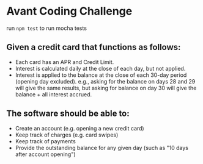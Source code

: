 # Avant Coding Challenge
run `npm test` to run mocha tests

## Given a credit card that functions as follows:
* Each card has an APR and Credit Limit.
* Interest is calculated daily at the close of each day, but not applied.
* Interest is applied to the balance at the close of each 30-day period (opening day excluded).
  e.g., asking for the balance on days 28 and 29 will give the same results, but asking for balance on day 30 will give the balance + all interest accrued.

## The software should be able to:
* Create an account (e.g. opening a new credit card)
* Keep track of charges (e.g. card swipes)
* Keep track of payments
* Provide the outstanding balance for any given day (such as "10 days after account opening")
